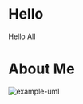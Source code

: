 # Hello
Hello All

# About Me
![example-uml](http://www.plantuml.com/plantuml/proxy?cache=no&src=https://raw.githubusercontent.com/wang-chieh-sung/Hello/main/AboutMe.puml)
